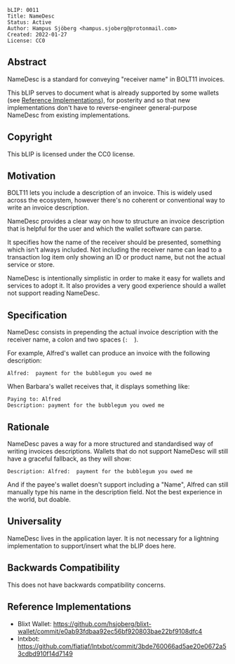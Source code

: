 ```
bLIP: 0011
Title: NameDesc
Status: Active
Author: Hampus Sjöberg <hampus.sjoberg@protonmail.com>
Created: 2022-01-27
License: CC0
```

## Abstract

NameDesc is a standard for conveying "receiver name" in BOLT11 invoices.

This bLIP serves to document what is already supported by some wallets (see
[Reference Implementations](#reference-implementations)), for posterity and so
that new implementations don't have to reverse-engineer general-purpose NameDesc
from existing implementations.

## Copyright

This bLIP is licensed under the CC0 license.

## Motivation

BOLT11 lets you include a description of an invoice. This is widely used across
the ecosystem, however there's no coherent or conventional way to write an
invoice description.

NameDesc provides a clear way on how to structure an invoice description that is
helpful for the user and which the wallet software can parse.

It specifies how the name of the receiver should be presented, something which
isn't always included. Not including the receiver name can lead to a transaction
log item only showing an ID or product name, but not the actual service or
store.

NameDesc is intentionally simplistic in order to make it easy for wallets and
services to adopt it. It also provides a very good experience should a wallet
not support reading NameDesc.

## Specification

NameDesc consists in prepending the actual invoice description with the receiver
name, a colon and two spaces (`:  `).

For example, Alfred's wallet can produce an invoice with the following
description:

```
Alfred:  payment for the bubblegum you owed me
```

When Barbara's wallet receives that, it displays something like:

```
Paying to: Alfred
Description: payment for the bubblegum you owed me
```

## Rationale

NameDesc paves a way for a more structured and standardised way of writing
invoices descriptions. Wallets that do not support NameDesc will still have a
graceful fallback, as they will show:

```
Description: Alfred:  payment for the bubblegum you owed me
```

And if the payee's wallet doesn't support including a "Name", Alfred can still
manually type his name in the description field. Not the best experience in the
world, but doable.

## Universality

NameDesc lives in the application layer. It is not necessary for a lightning
implementation to support/insert what the bLIP does here.

## Backwards Compatibility

This does not have backwards compatibility concerns.

## Reference Implementations

* Blixt Wallet: <https://github.com/hsjoberg/blixt-wallet/commit/e0ab93fdbaa92ec56bf920803bae22bf9108dfc4>
* lntxbot: <https://github.com/fiatjaf/lntxbot/commit/3bde760066ad5ae20e0672a53cdbd910f14d7149>
